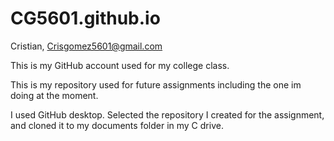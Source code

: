 # CG5601.github.io
Cristian, Crisgomez5601@gmail.com

This is my GitHub account used for my college class.

This is my repository used for future assignments including the one im doing at the moment.

I used GitHub desktop. Selected the repository I created for the assignment, and cloned it to my documents folder in my C drive.